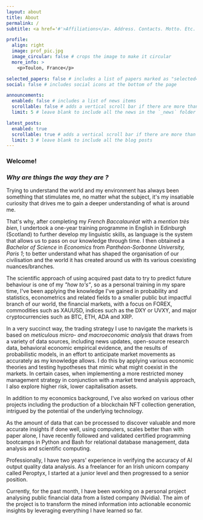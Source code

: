 ```yaml
---
layout: about
title: About
permalink: /
subtitle: <a href='#'>Affiliations</a>. Address. Contacts. Motto. Etc.

profile:
  align: right
  image: prof_pic.jpg
  image_circular: false # crops the image to make it circular
  more_info: >
    <p>Toulon, France</p>

selected_papers: false # includes a list of papers marked as "selected={true}"
social: false # includes social icons at the bottom of the page

announcements:
  enabled: false # includes a list of news items
  scrollable: false # adds a vertical scroll bar if there are more than 3 news items
  limit: 5 # leave blank to include all the news in the `_news` folder

latest_posts:
  enabled: true
  scrollable: true # adds a vertical scroll bar if there are more than 3 new posts items
  limit: 3 # leave blank to include all the blog posts
---
```


### Welcome! 

### _Why are things the way they are ?_ 
Trying to understand the world and my environment has always been something that stimulates me, no matter what the subject, it's my insatiable curiosity that drives me to gain a deeper understanding of what is around me.

That's why, after completing my _French Baccalauréat_ with a _mention très bien_, I undertook a one-year training programme in English in Edinburgh (Scotland) to further develop my linguistic skills, as language is the system that allows us to pass on our knowledge through time. I then obtained a _Bachelor of Science_ in _Economics_ from _Panthéon-Sorbonne University, Paris 1_; to better understand what has shaped the organisation of our civilisation and the world it has created around us with its various coexisting nuances/branches.

The scientific approach of using acquired past data to try to predict future behaviour is one of my _"how to's"_, so as a personal training in my spare time, I've been applying the knowledge I've gained in probability and statistics, econometrics and related fields to a smaller public but impactful branch of our world, the financial markets, with a focus on FOREX, commodities such as XAUUSD, indices such as the DXY or UVXY, and major cryptocurrencies such as BTC, ETH, ADA and XRP.

In a very succinct way, the trading strategy I use to navigate the markets is based on _meticulous micro- and macroeconomic analysis_ that draws from a variety of data sources, including news updates, open-source research data, behavioral economic empirical evidence, and the results of probabilistic models, in an effort to anticipate market movements as accurately as my knowledge allows. 
  I do this by applying various economic theories and testing hypotheses that mimic what might coexist in the markets. 
  In certain cases, when implementing a more restricted money management strategy in conjunction with a market trend analysis approach, I also explore higher risk, lower capitalisation assets.

In addition to my economics background, I've also worked on various other projects including the production of a blockchain NFT collection generation, intrigued by the potential of the underlying technology. 

As the amount of data that can be processed to discover valuable and more accurate insights if done well, using computers, scales better than with paper alone, I have recently followed and validated certified programming bootcamps in Python and Bash for relational database management, data analysis and scientific computing.

Professionally, I have two years' experience in verifying the accuracy of AI output quality data analysis. As a freelancer for an Irish unicorn company called Peroptyx, I started at a junior level and then progressed to a senior position.
 
Currently, for the past month, I have been working on a personal project analysing public financial data from a listed company (Nvidia). The aim of the project is to transform the mined information into actionable economic insights by leveraging everything I have learned so far.

